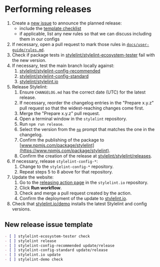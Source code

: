 # Performing releases

1. Create a [new issue](https://github.com/stylelint/stylelint/issues/new?title=Release+%7Bversion%7D&labels=status%3A+needs+discussion) to announce the planned release:
   - include the [template checklist](#new-release-issue-template)
   - if applicable, list any new rules so that we can discuss including them in our configs
2. If necessary, open a pull request to mark those rules in [`docs/user-guide/rules.md`](../user-guide/rules.md).
3. Check if package tests in [stylelint/stylelint-ecosystem-tester](https://github.com/stylelint/stylelint-ecosystem-tester) fail with the new version.
4. If necessary, test the main branch locally against:
   1. [stylelint/stylelint-config-recommended](https://github.com/stylelint/stylelint-config-recommended)
   2. [stylelint/stylelint-config-standard](https://github.com/stylelint/stylelint-config-standard)
   3. [stylelint/stylelint.io](https://github.com/stylelint/stylelint.io)
5. Release Stylelint:
   1. Ensure `CHANGELOG.md` has the correct date (UTC) for the latest release.
   2. If necessary, reorder the changelog entries in the "Prepare x.y.z" pull request so that the widest-reaching changes come first.
   3. Merge the "Prepare x.y.z" pull request.
   4. Open a terminal window in the `stylelint` repository.
   5. Run `npm run release`.
   6. Select the version from the [`np`](https://github.com/sindresorhus/np) prompt that matches the one in the changelog.
   7. Confirm the publishing of the package to [www.npmjs.com/package/stylelint](https://www.npmjs.com/package/stylelint).
   8. Confirm the creation of the release at [stylelint/stylelint/releases](https://github.com/stylelint/stylelint/releases).
6. If necessary, release `stylelint-config-*`:
   1. Change to the `stylelint-config-*` repository.
   2. Repeat steps 5 to 8 above for that repository.
7. Update the website:
   1. Go to the [releasing action page](https://github.com/stylelint/stylelint.io/actions/workflows/release-stylelint.yml) in the `stylelint.io` repository.
   2. Click **Run workflow**.
   3. Check and merge a pull request created by the action.
   4. Confirm the deployment of the update to [stylelint.io](https://stylelint.io).
8. Check that [stylelint.io/demo](https://stylelint.io/demo) installs the latest Stylelint and config versions.

## New release issue template

```markdown
- [ ] stylelint-ecosystem-tester check
- [ ] stylelint release
- [ ] stylelint-config-recommended update/release
- [ ] stylelint-config-standard update/release
- [ ] stylelint.io update
- [ ] stylelint-demo check
```
